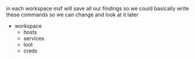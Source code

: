 in each workspace msf will save all our findings so we could basically write these commands so we can change and look at it later 
- workspace 
	- hosts
	- services
	- loot
	- creds